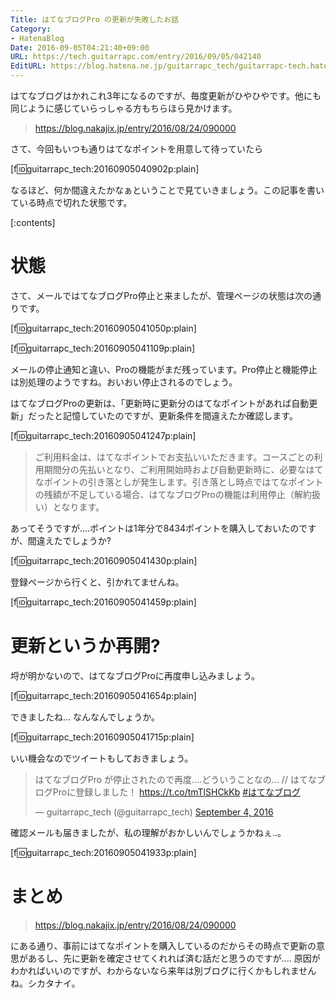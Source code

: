 ```yaml
---
Title: はてなブログPro の更新が失敗したお話
Category:
- HatenaBlog
Date: 2016-09-05T04:21:40+09:00
URL: https://tech.guitarrapc.com/entry/2016/09/05/042140
EditURL: https://blog.hatena.ne.jp/guitarrapc_tech/guitarrapc-tech.hatenablog.com/atom/entry/10328749687182594243
---
```


はてなブログはかれこれ3年になるのですが、毎度更新がひやひやです。他にも同じように感じていらっしゃる方もちらほら見かけます。

> https://blog.nakajix.jp/entry/2016/08/24/090000

さて、今回もいつも通りはてなポイントを用意して待っていたら

[f:id:guitarrapc_tech:20160905040902p:plain]

なるほど、何か間違えたかなぁということで見ていきましょう。この記事を書いている時点で切れた状態です。


[:contents]

# 状態

さて、メールではてなブログPro停止と来ましたが、管理ページの状態は次の通りです。

[f:id:guitarrapc_tech:20160905041050p:plain]

[f:id:guitarrapc_tech:20160905041109p:plain]

メールの停止通知と違い、Proの機能がまだ残っています。Pro停止と機能停止は別処理のようですね。おいおい停止されるのでしょう。

はてなブログProの更新は、「更新時に更新分のはてなポイントがあれば自動更新」だったと記憶していたのですが、更新条件を間違えたか確認します。

[f:id:guitarrapc_tech:20160905041247p:plain]

> ご利用料金は、はてなポイントでお支払いいただきます。コースごとの利用期間分の先払いとなり、ご利用開始時および自動更新時に、必要なはてなポイントの引き落としが発生します。引き落とし時点ではてなポイントの残額が不足している場合、はてなブログProの機能は利用停止（解約扱い）となります。

あってそうですが....ポイントは1年分で8434ポイントを購入しておいたのですが、間違えたでしょうか?

[f:id:guitarrapc_tech:20160905041430p:plain]

登録ページから行くと、引かれてませんね。

[f:id:guitarrapc_tech:20160905041459p:plain]

# 更新というか再開?

埒が明かないので、はてなブログProに再度申し込みましょう。

[f:id:guitarrapc_tech:20160905041654p:plain]

できましたね... なんなんでしょうか。

[f:id:guitarrapc_tech:20160905041715p:plain]

いい機会なのでツイートもしておきましょう。

<blockquote class="twitter-tweet" data-lang="en"><p lang="ja" dir="ltr">はてなブログPro が停止されたので再度....どういうことなの... // はてなブログProに登録しました！ <a href="https://t.co/tmTlSHCkKb">https://t.co/tmTlSHCkKb</a> <a href="https://twitter.com/hashtag/%E3%81%AF%E3%81%A6%E3%81%AA%E3%83%96%E3%83%AD%E3%82%B0?src=hash">#はてなブログ</a></p>&mdash; guitarrapc_tech (@guitarrapc_tech) <a href="https://twitter.com/guitarrapc_tech/status/772513989557268480">September 4, 2016</a></blockquote>
<script async src="//platform.twitter.com/widgets.js" charset="utf-8"></script>

確認メールも届きましたが、私の理解がおかしいんでしょうかねぇ..。

[f:id:guitarrapc_tech:20160905041933p:plain]

# まとめ

> https://blog.nakajix.jp/entry/2016/08/24/090000

にある通り、事前にはてなポイントを購入しているのだからその時点で更新の意思があるし、先に更新を確定させてくれれば済む話だと思うのですが.... 原因がわかればいいのですが、わからないなら来年は別ブログに行くかもしれませんね。シカタナイ。

